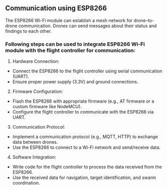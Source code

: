 ## Communication using ESP8266
The ESP8266 Wi-Fi module can establish a mesh network for drone-to-drone communication. Drones can send messages about their status and findings to each other.
### Following steps can be used to integrate ESP8266 Wi-Fi module with the flight controller for communication:
1.	Hardware Connection:
-	Connect the ESP8266 to the flight controller using serial communication (UART).
-	Ensure proper power supply (3.3V) and ground connections.
2.	Firmware Configuration:
-	Flash the ESP8266 with appropriate firmware (e.g., AT firmware or a custom firmware like NodeMCU).
-	Configure the flight controller to communicate with the ESP8266 via UART.
3.	Communication Protocol:
-	Implement a communication protocol (e.g., MQTT, HTTP) to exchange data between drones.
-	Use the ESP8266 to connect to a Wi-Fi network and send/receive data.
4.	Software Integration:
-	Write code for the flight controller to process the data received from the ESP8266.
-	Use the received data for navigation, target identification, and swarm coordination.
